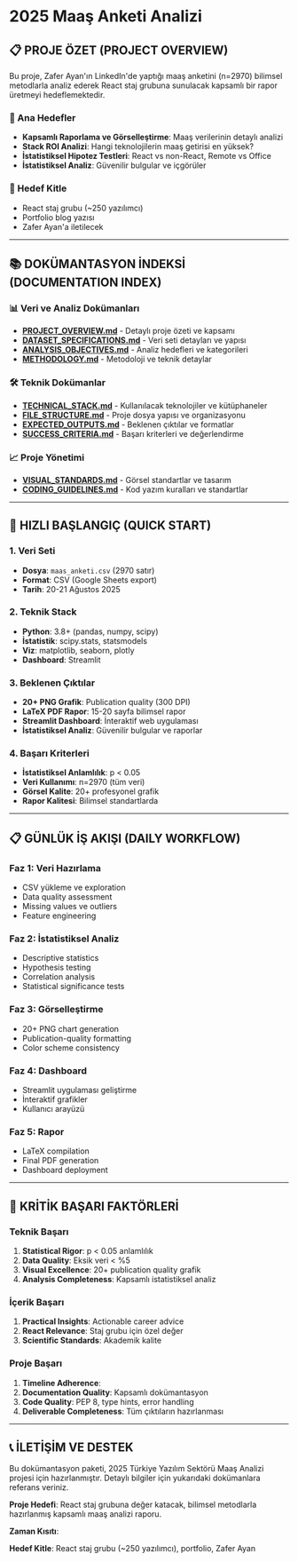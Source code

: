 # 2025 Maaş Anketi Analizi

## 📋 PROJE ÖZET (PROJECT OVERVIEW)

Bu proje, Zafer Ayan'ın LinkedIn'de yaptığı maaş anketini (n=2970) bilimsel metodlarla analiz ederek React staj grubuna sunulacak kapsamlı bir rapor üretmeyi hedeflemektedir.

### 🎯 Ana Hedefler
- **Kapsamlı Raporlama ve Görselleştirme**: Maaş verilerinin detaylı analizi
- **Stack ROI Analizi**: Hangi teknolojilerin maaş getirisi en yüksek?
- **İstatistiksel Hipotez Testleri**: React vs non-React, Remote vs Office
- **İstatistiksel Analiz**: Güvenilir bulgular ve içgörüler

### 👥 Hedef Kitle
- React staj grubu (~250 yazılımcı)
- Portfolio blog yazısı
- Zafer Ayan'a iletilecek

---

## 📚 DOKÜMANTASYON İNDEKSİ (DOCUMENTATION INDEX)

### 📊 Veri ve Analiz Dokümanları
- **[PROJECT_OVERVIEW.md](PROJECT_OVERVIEW.md)** - Detaylı proje özeti ve kapsamı
- **[DATASET_SPECIFICATIONS.md](DATASET_SPECIFICATIONS.md)** - Veri seti detayları ve yapısı
- **[ANALYSIS_OBJECTIVES.md](ANALYSIS_OBJECTIVES.md)** - Analiz hedefleri ve kategorileri
- **[METHODOLOGY.md](METHODOLOGY.md)** - Metodoloji ve teknik detaylar

### 🛠️ Teknik Dokümanlar
- **[TECHNICAL_STACK.md](TECHNICAL_STACK.md)** - Kullanılacak teknolojiler ve kütüphaneler
- **[FILE_STRUCTURE.md](FILE_STRUCTURE.md)** - Proje dosya yapısı ve organizasyonu
- **[EXPECTED_OUTPUTS.md](EXPECTED_OUTPUTS.md)** - Beklenen çıktılar ve formatlar
- **[SUCCESS_CRITERIA.md](SUCCESS_CRITERIA.md)** - Başarı kriterleri ve değerlendirme

### 📈 Proje Yönetimi
- **[VISUAL_STANDARDS.md](VISUAL_STANDARDS.md)** - Görsel standartlar ve tasarım
- **[CODING_GUIDELINES.md](CODING_GUIDELINES.md)** - Kod yazım kuralları ve standartlar

---

## 🚀 HIZLI BAŞLANGIÇ (QUICK START)

### 1. Veri Seti
- **Dosya**: `maas_anketi.csv` (2970 satır)
- **Format**: CSV (Google Sheets export)
- **Tarih**: 20-21 Ağustos 2025

### 2. Teknik Stack
- **Python**: 3.8+ (pandas, numpy, scipy)
- **İstatistik**: scipy.stats, statsmodels
- **Viz**: matplotlib, seaborn, plotly
- **Dashboard**: Streamlit

### 3. Beklenen Çıktılar
- **20+ PNG Grafik**: Publication quality (300 DPI)
- **LaTeX PDF Rapor**: 15-20 sayfa bilimsel rapor
- **Streamlit Dashboard**: İnteraktif web uygulaması
- **İstatistiksel Analiz**: Güvenilir bulgular ve raporlar

### 4. Başarı Kriterleri
- **İstatistiksel Anlamlılık**: p < 0.05
- **Veri Kullanımı**: n=2970 (tüm veri)
- **Görsel Kalite**: 20+ profesyonel grafik
- **Rapor Kalitesi**: Bilimsel standartlarda

---

## 📋 GÜNLÜK İŞ AKIŞI (DAILY WORKFLOW)

### Faz 1: Veri Hazırlama
- CSV yükleme ve exploration
- Data quality assessment
- Missing values ve outliers
- Feature engineering

### Faz 2: İstatistiksel Analiz
- Descriptive statistics
- Hypothesis testing
- Correlation analysis
- Statistical significance tests

### Faz 3: Görselleştirme
- 20+ PNG chart generation
- Publication-quality formatting
- Color scheme consistency

### Faz 4: Dashboard
- Streamlit uygulaması geliştirme
- İnteraktif grafikler
- Kullanıcı arayüzü

### Faz 5: Rapor
- LaTeX compilation
- Final PDF generation
- Dashboard deployment

---

## 🎯 KRİTİK BAŞARI FAKTÖRLERİ

### Teknik Başarı
1. **Statistical Rigor**: p < 0.05 anlamlılık
2. **Data Quality**: Eksik veri < %5
3. **Visual Excellence**: 20+ publication quality grafik
4. **Analysis Completeness**: Kapsamlı istatistiksel analiz

### İçerik Başarı
1. **Practical Insights**: Actionable career advice
2. **React Relevance**: Staj grubu için özel değer
3. **Scientific Standards**: Akademik kalite

### Proje Başarı
1. **Timeline Adherence**:
2. **Documentation Quality**: Kapsamlı dokümantasyon
3. **Code Quality**: PEP 8, type hints, error handling
4. **Deliverable Completeness**: Tüm çıktıların hazırlanması

---

## 📞 İLETİŞİM VE DESTEK

Bu dokümantasyon paketi, 2025 Türkiye Yazılım Sektörü Maaş Analizi projesi için hazırlanmıştır. Detaylı bilgiler için yukarıdaki dokümanlara referans veriniz.

**Proje Hedefi**: React staj grubuna değer katacak, bilimsel metodlarla hazırlanmış kapsamlı maaş analizi raporu.

**Zaman Kısıtı**:

**Hedef Kitle**: React staj grubu (~250 yazılımcı), portfolio, Zafer Ayan